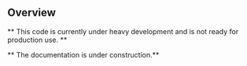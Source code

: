 ## Overview

** This code is currently under heavy development and is not ready for production use. **

** The documentation is under construction.**

